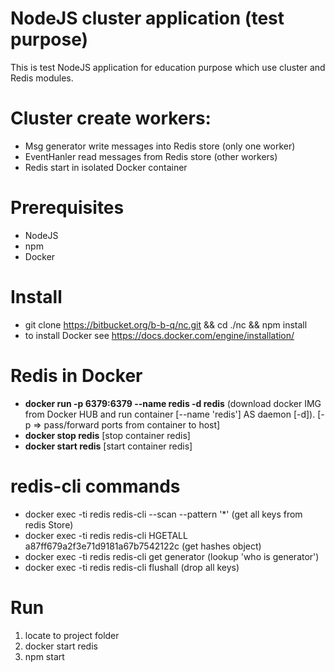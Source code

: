 # NodeJS cluster application (test purpose)
This is test NodeJS application for education purpose which use cluster and Redis modules.
# Cluster create workers:
* Msg generator write messages into Redis store (only one worker)
* EventHanler read messages from Redis store (other workers)
* Redis start in isolated Docker container

# Prerequisites
* NodeJS
* npm
* Docker

# Install
* git clone https://bitbucket.org/b-b-q/nc.git && cd ./nc && npm install
* to install Docker see https://docs.docker.com/engine/installation/

# Redis in Docker
* **docker run -p 6379:6379 --name redis -d redis** (download docker IMG from Docker HUB and run container [--name 'redis'] AS daemon [-d]). [-p => pass/forward ports from container to host]
* **docker stop redis** [stop container redis]
* **docker start redis** [start container redis]

# redis-cli commands
* docker exec -ti redis redis-cli --scan --pattern '*' (get all keys from redis Store)
* docker exec -ti redis redis-cli HGETALL a87ff679a2f3e71d9181a67b7542122c (get hashes object)
* docker exec -ti redis redis-cli get generator (lookup 'who is generator')
* docker exec -ti redis redis-cli flushall (drop all keys)

# Run
1. locate to project folder
2. docker start redis
3. npm start
